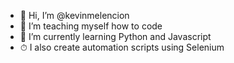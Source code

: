 - 👋 Hi, I’m @kevinmelencion
- 📕 I’m teaching myself how to code
- 🌱 I’m currently learning Python and Javascript
- ⏱ I also create automation scripts using Selenium

<!---
kevinmelencion/kevinmelencion is a ✨ special ✨ repository because its `README.md` (this file) appears on your GitHub profile.
You can click the Preview link to take a look at your changes.
--->
